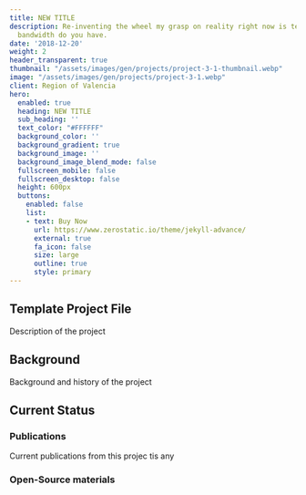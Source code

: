 ```yaml
---
title: NEW TITLE
description: Re-inventing the wheel my grasp on reality right now is tenuous how much
  bandwidth do you have.
date: '2018-12-20'
weight: 2
header_transparent: true
thumbnail: "/assets/images/gen/projects/project-3-1-thumbnail.webp"
image: "/assets/images/gen/projects/project-3-1.webp"
client: Region of Valencia
hero:
  enabled: true
  heading: NEW TITLE
  sub_heading: ''
  text_color: "#FFFFFF"
  background_color: ''
  background_gradient: true
  background_image: ''
  background_image_blend_mode: false
  fullscreen_mobile: false
  fullscreen_desktop: false
  height: 600px
  buttons:
    enabled: false
    list:
    - text: Buy Now
      url: https://www.zerostatic.io/theme/jekyll-advance/
      external: true
      fa_icon: false
      size: large
      outline: true
      style: primary
---
```


## Template Project File 
Description of the project
## Background

Background and history of the project
## Current Status

### Publications
Current publications from this projec tis any

### Open-Source materials
